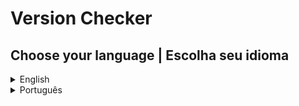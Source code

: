﻿# Version Checker

## Choose your language | Escolha seu idioma

<details>
<summary>English</summary>

## English

>⚠️ <strong>This translation is an automatic translation, so it may have spelling errors!
>If you find any errors, make a "pull request" with a related update, explain the changes made, and I'll analyze it, thanks!</strong>

>ℹ️ <strong>The version is just the basics, it makes a request on the site, the site returns a value, and the program writes the returned value in the body</strong>
>⚠️ <strong>Purpose is for study only, that is, you can study from this source and learn how to perform this function!</strong>
* VersionChecker is a program that aims to get specific information from the web. Example: get a number, get a phrase, a text... among others.

### About

I thought about creating a version checker, I created some programs before having an "auto updater" and then came the need to have one, that is, an external program or internal system that had the objective of checking the local version of the program and comparing -a with the final version sent to the server.  

Then, by checking the system itself, it is possible to update the program to the latest version, without the need to manually download a new version.
 
 #### Possible results
  * If the server returns a different version than the local one, the system will send an update notification to the client.  
  
  * If the server returns to the same version as the local one, the system will only show that the program is in the latest released version.
</details>

<!-- English / Português -->

<details>

<summary>Português</summary>

## Português

>ℹ️ Está versão é apenas o básico, ela faz um request no site, o site retorna um valor, e o programa escreve o valor retornado no corpo!

>⚠️ A finalidade é apenas para estudo, ou seja, você pode estudar a partir dessa fonte e aprender a exercer essa função!

* VersionChecker é um programa que visa obter informações específicas da web. > Exemplo: obter um número, obter uma frase, um texto... entre outros.

### Sobre

Pensei em criar um verificador de versão, havia desenvolvido alguns programas então eu necessitei de um "auto updater", ou seja, um programa externo ou sistema interno que teria o objetivo de verificar versão local do programa e comparar com a ultima versão enviada ao servidor.  

Então, com a verificação do próprio sistema, é possível atualizar o programa para a versão mais recente, sem a necessidade de baixar uma nova versão manualmente.
 
 #### Possíveis resultados
  * Se o servidor retornar uma versão diferente da local, o sistema enviará uma notificação de atualização ao cliente.  
  
  * Se o servidor retornar a mesma versão que a local, o sistema apenas irá mostrar que o programa está na ultima versão lançada.
  * ⚠️ Net Framework
</details>
